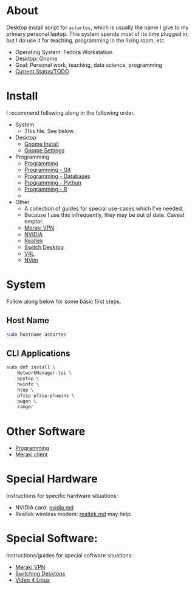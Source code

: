 # About

Desktop install script for `astartes`, which is usually the name I give to my primary personal laptop. This system spends most of its time plugged in, but I do use it for teaching, programming in the living room, etc.

- Operating System: Fedora Workstation
- Desktop: Gnome
- Goal: Personal work, teaching, data science, programming
- [Current Status/TODO](./todo.md)


# Install

I recommend following along in the following order.

- System
  - This file. See below.
- Desktop
  - [Gnome Install](./gnome-install.md)
  - [Gnome Settings](./gnome-settings.md)
- Programming
  - [Programming](./programming.md)
  - [Programming - Git](./programming-git.md)
  - [Programming - Databases](./programming-database.md)
  - [Programming - Python](./programming-python.md)
  - [Programming - R](./programming-r.md)
  - 
- Other
  - A collection of guides for special use-cases which I've needed.
  - Because I use this infrequently, they may be out of date. Caveat emptor.
  - [Meraki VPN](../useful_guides/meraki.md)
  - [NVIDIA](../useful_guides/nvidia.md)
  - [Realtek](../useful_guides/realtek.md)
  - [Switch Desktop](../useful_guides/switching_desktop.md)
  - [V4L](../useful_guides/v4l.md)
  - [NVim](../useful_guides/vim.md)



# System

Follow along below for some basic first steps.

## Host Name

```bash
sudo hostname astartes
```

## CLI Applications

```bash
sudo dnf install \
    NetworkManager-tui \
    bpytop \
    hwinfo \
    htop \
    p7zip p7zip-plugins \
    pwgen \
    ranger
```



# Other Software

- [Programming](./programming.md)
- [Meraki client](./meraki.md)



# Special Hardware

Instructions for specific hardware situations:

- NVIDIA card: [nvidia.md](../useful_scriptsnvidia.md)
- Realtek wireless modem: [realtek.md](../useful_scripts/realtek.md) may help.

# Special Software:

Instructions/guides for special software situations:

- [Meraki VPN](../useful_guides/meraki.md)
- [Switching Desktops](../useful_guides/switching_desktop.md)
- [Video 4 Linux](../useful_guides/v4l.md)
